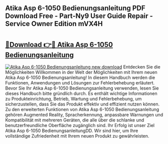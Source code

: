 ## Atika Asp 6-1050 Bedienungsanleitung PDF Download Free - Part-Ny9 User Guide Repair - Service Owner Edition mVX4H

# <h2><a href="http://df41w20.blite.top/?on=Atika+Asp+6-1050+Bedienungsanleitung">🔗Download 👉🔴 Atika Asp 6-1050 Bedienungsanleitung</a></h2>

[![Atika Asp 6-1050 Bedienungsanleitung new download](https://i.imgur.com/lujVjoI.png)](http://df41w20.blite.top/?on=Atika+Asp+6-1050+Bedienungsanleitung)
Entdecken Sie die Möglichkeiten Willkommen in der Welt der Möglichkeiten mit Ihrem neuen Atika Asp 6-1050 Bedienungsanleitung! In diesem Handbuch werden die Funktionen, Anwendungen und Lösungen zur Fehlerbehebung erläutert. Bevor Sie Ihr Atika Asp 6-1050 Bedienungsanleitung verwenden, lesen Sie dieses Handbuch bitte gründlich durch. Es enthält wichtige Informationen zu Produkteinrichtung, Betrieb, Wartung und Fehlerbehebung, um sicherzustellen, dass Sie das Produkt effektiv und effizient nutzen können. Zu den erweiterten Funktionen von Atika Asp 6-1050 Bedienungsanleitung gehören Augmented Reality, Spracherkennung, anpassbare Warnungen und Kompatibilität mit mehreren Geräten, die alle über die schlanke und benutzerfreundliche Oberfläche zugänglich sind. Ihr Erfolg ist unser Ziel Atika Asp 6-1050 BedienungsanleitungDD. Wir sind hier, um Ihre vollständige Zufriedenheit mit Ihrem neuen Produkt zu gewährleisten.
